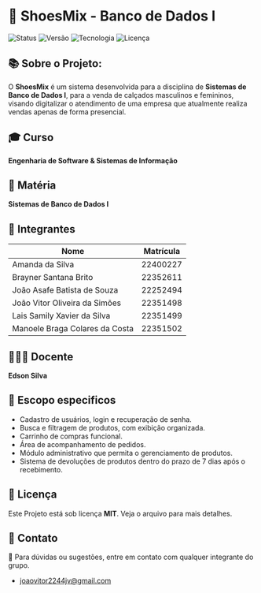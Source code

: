 # 🥾 ShoesMix - Banco de Dados  I

![Status](https://img.shields.io/badge/status-em%20andamento-green)
![Versão](https://img.shields.io/badge/versão-2.0-blue)
![Tecnologia](https://img.shields.io/badge/backend-Node.js-lightgrey)
![Licença](https://img.shields.io/badge/licença-MIT-brightgreen)


## 📚 Sobre o Projeto:
O **ShoesMix** é um sistema desenvolvida para a disciplina de **Sistemas de Banco de Dados I**, para a venda de calçados masculinos e femininos, visando digitalizar o atendimento de uma empresa que atualmente realiza vendas apenas de forma presencial.

## 🎓 Curso 
**Engenharia de Software & Sistemas de Informação**

## 📝 Matéria
**Sistemas de Banco de Dados I**
   
## 🚻 Integrantes
| Nome | Matrícula |
|------|-----------|
|Amanda da Silva      | 22400227          |
|Brayner Santana Brito  | 22352611        |
|João Asafe Batista de Souza |22252494    |
|João Vitor Oliveira da Simões |22351498  |
|Lais Samily Xavier da Silva   |22351499  |
|Manoele Braga Colares da Costa |22351502 |

## 🧑🏻‍🏫 Docente
**Edson Silva**

## 🎯 Escopo especificos
* Cadastro de usuários, login e recuperação de senha.
* Busca e filtragem de produtos, com exibição organizada.
* Carrinho de compras funcional.
* Área de acompanhamento de pedidos.
* Módulo administrativo que permita o gerenciamento de produtos.
* Sistema de devoluções de produtos dentro do prazo de 7 dias após o recebimento.

## 📄 Licença
Este Projeto está sob licença **MIT**. Veja o arquivo para mais detalhes.

## 💬 Contato
📧 Para dúvidas ou sugestões, entre em contato com qualquer integrante do grupo.
* joaovitor2244jv@gmail.com


